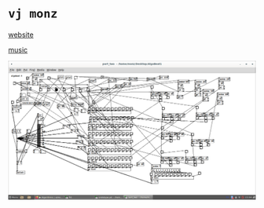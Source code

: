 # `vj monz`

<a href="https://m-onz.github.io/vjmonz">website</a>
<a href="https://vjmonz.bandcamp.com"><p>music</p>
<img src="3.png" />
</a>
